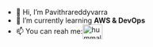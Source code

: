 - 👋 Hi, I’m Pavithrareddyvarra
- 🌱 I’m currently learning **AWS & DevOps**
- 📫 You can reah me:<a href="https://www.linkedin.com/in/pavithra-reddy-varra-871676308/" target="blank"><img align="center" 
 src="https://raw.githubusercontent.com/rahuldkjain/github-profile-readme-generator/master/src/images/icons/Social/linked-in-alt.svg" 
 alt="hummala YaswanthReddy" height="30" width="40" /></a>

